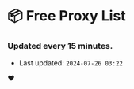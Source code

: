 # :package: Free Proxy List
### Updated every 15 minutes.

- Last updated: `2024-07-26 03:22`

:heart:
